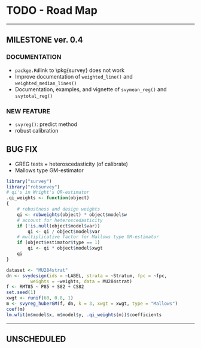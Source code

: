 # TODO - Road Map

---

## MILESTONE ver. 0.4

### DOCUMENTATION

* `packge.Rd`link to \pkg{survey} does not work
* Improve documentation of `weighted_line()`  and  `weighted_median_lines()`
* Documentation, examples, and vignette of `svymean_reg()` and `svytotal_reg()`

### NEW FEATURE

* `svyreg()`: predict method
* robust calibration

## BUG FIX

* GREG tests + heteroscedasticity (of calibrate)
* Mallows type GM-estimator



```R
library("survey")
library("robsurvey")
# qi's in Wright's QR-estimator
.qi_weights <- function(object)
{
    # robustness and design weights
    qi <- robweights(object) * object$model$w
    # account for heteroscedasticity
    if (!is.null(object$model$var))
        qi <- qi / object$model$var
    # multiplicative factor for Mallows type GM-estimator
    if (object$estimator$type == 1)
        qi <- qi * object$model$xwgt
    qi
}

dataset <- "MU284strat"
dn <- svydesign(ids = ~LABEL, strata = ~Stratum, fpc = ~fpc,
         weights = ~weights, data = MU284strat)
f <- RMT85 ~ P85 + S82 + CS82
set.seed(1)
xwgt <- runif(60, 0.8, 1)
m <- svyreg_huberGM(f, dn, k = 3, xwgt = xwgt, type = "Mallows")
coef(m)
lm.wfit(m$model$x, m$model$y, .qi_weights(m))$coefficients

```







---

## UNSCHEDULED
